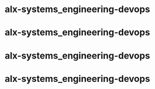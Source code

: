 # alx-systems_engineering-devops
# alx-systems_engineering-devops
# alx-systems_engineering-devops
# alx-systems_engineering-devops
